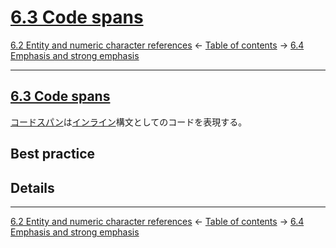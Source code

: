 # [6.3 Code spans](https://higuma.github.io/github-flabored-markdown/#code-spans)

[6.2 Entity and numeric character references](entity-and-numeric-character-references.md)
← [Table of contents](index.md) →
[6.4 Emphasis and strong emphasis](emphasis-and-strong-emphasis.md)

------------------------------------------------------------------------

## [6.3 Code spans](https://higuma.github.io/github-flabored-markdown/#code-spans)

[コードスパン]は[インライン]構文としてのコードを表現する。

## Best practice

## Details

------------------------------------------------------------------------

[6.2 Entity and numeric character references](entity-and-numeric-character-references.md)
← [Table of contents](index.md) →
[6.4 Emphasis and strong emphasis](emphasis-and-strong-emphasis.md)

[インライン]: #
[コードスパン]: #63-code-spans
[ハード改行]: #612-hard-line-breaks
[見出し]: leaf-blocks.md#42-atx-headings
[強調]: #64-emphasic-and-strong-emphasis
[打ち消し線]: #65-strikethrough-extension
[区切り]: leaf-blocks.md#41-thematic-breaks
[ASCII区切り文字]: https://higuma.github.io/github-flabored-markdown/#ascii-punctuation-character
